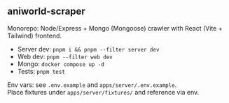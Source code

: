 ## aniworld-scraper

Monorepo: Node/Express + Mongo (Mongoose) crawler with React (Vite + Tailwind) frontend.

- Server dev: `pnpm i && pnpm --filter server dev`
- Web dev: `pnpm --filter web dev`
- Mongo: `docker compose up -d`
- Tests: `pnpm test`

Env vars: see `.env.example` and `apps/server/.env.example`.  
Place fixtures under `apps/server/fixtures/` and reference via env.
